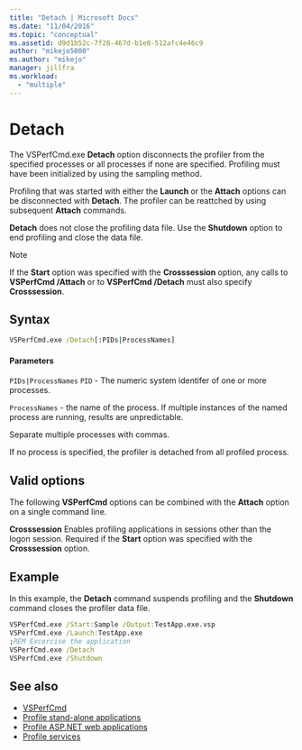 ```yaml
---
title: "Detach | Microsoft Docs"
ms.date: "11/04/2016"
ms.topic: "conceptual"
ms.assetid: d9d1b52c-7f28-467d-b1e0-512afc4e46c9
author: "mikejo5000"
ms.author: "mikejo"
manager: jillfra
ms.workload:
  - "multiple"
---
```

# Detach
The VSPerfCmd.exe **Detach** option disconnects the profiler from the specified processes or all processes if none are specified. Profiling must have been initialized by using the sampling method.

 Profiling that was started with either the **Launch** or the **Attach** options can be disconnected with **Detach**. The profiler can be reattched by using subsequent **Attach** commands.

 **Detach** does not close the profiling data file. Use the **Shutdown** option to end profiling and close the data file.

> [!NOTE]
> If the **Start** option was specified with the **Crosssession** option, any calls to **VSPerfCmd /Attach** or to **VSPerfCmd /Detach** must also specify **Crosssession**.

## Syntax

```cmd
VSPerfCmd.exe /Detach[:PIDs|ProcessNames]
```

#### Parameters
 `PIDs|ProcessNames`
 `PID` - The numeric system identifer of one or more processes.

 `ProcessNames` - the name of the process. If multiple instances of the named process are running, results are unpredictable.

 Separate multiple processes with commas.

 If no process is specified, the profiler is detached from all profiled process.

## Valid options
 The following **VSPerfCmd** options can be combined with the **Attach** option on a single command line.

 **Crosssession**
 Enables profiling applications in sessions other than the logon session. Required if the **Start** option was specified with the **Crosssession** option.

## Example
 In this example, the **Detach** command suspends profiling and the **Shutdown** command closes the profiler data file.

```cmd
VSPerfCmd.exe /Start:Sample /Output:TestApp.exe.vsp
VSPerfCmd.exe /Launch:TestApp.exe
;REM Excercise the application
VSPerfCmd.exe /Detach
VSPerfCmd.exe /Shutdown
```

## See also
- [VSPerfCmd](../profiling/vsperfcmd.md)
- [Profile stand-alone applications](../profiling/command-line-profiling-of-stand-alone-applications.md)
- [Profile ASP.NET web applications](../profiling/command-line-profiling-of-aspnet-web-applications.md)
- [Profile services](../profiling/command-line-profiling-of-services.md)